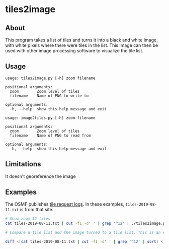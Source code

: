 # tiles2image

## About

This program takes a list of tiles and turns it into a black and white image, with white pixels where there were tiles in the list. This image can then be used with other image processing software to visualize the tile list.

## Usage

```
usage: tiles2image.py [-h] zoom filename

positional arguments:
  zoom        Zoom level of tiles
  filename    Name of PNG to write to

optional arguments:
  -h, --help  show this help message and exit
```

```
usage: image2tiles.py [-h] zoom filename

positional arguments:
  zoom        Zoom level of tiles
  filename    Name of PNG to read from

optional arguments:
  -h, --help  show this help message and exit
```

## Limitations
It doesn't georeference the image

## Examples

The OSMF publishes [tile request logs](https://planet.openstreetmap.org/tile_logs/). In these examples, `tiles-2019-08-11.txt` is from that site.

```sh
# Show zoom 12 tiles
cat tiles-2019-08-11.txt | cut -f1 -d' ' | grep '^12' | ./tiles2image.py 12 z12.png

# Compare a tile list and the image turned to a tile list. This is an empty diff

diff <(cat tiles-2019-08-11.txt | cut -f1 -d' ' | grep '^12' | sort) <(./image2tiles.py 12 z12.png | sort)
```
